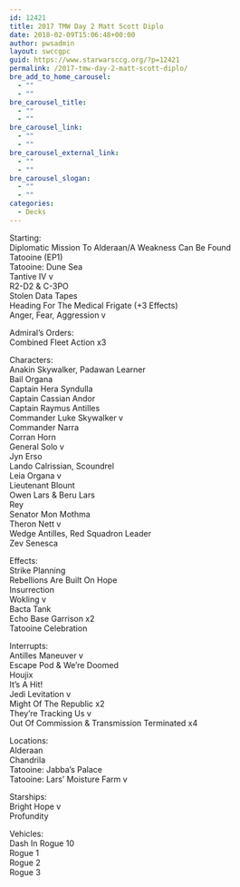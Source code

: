 ```yaml
---
id: 12421
title: 2017 TMW Day 2 Matt Scott Diplo
date: 2018-02-09T15:06:48+00:00
author: pwsadmin
layout: swccgpc
guid: https://www.starwarsccg.org/?p=12421
permalink: /2017-tmw-day-2-matt-scott-diplo/
bre_add_to_home_carousel:
  - ""
  - ""
bre_carousel_title:
  - ""
  - ""
bre_carousel_link:
  - ""
  - ""
bre_carousel_external_link:
  - ""
  - ""
bre_carousel_slogan:
  - ""
  - ""
categories:
  - Decks
---
```

Starting:  
Diplomatic Mission To Alderaan/A Weakness Can Be Found  
Tatooine (EP1)  
Tatooine: Dune Sea  
Tantive IV v  
R2-D2 & C-3PO  
Stolen Data Tapes  
Heading For The Medical Frigate (+3 Effects)  
Anger, Fear, Aggression v

Admiral’s Orders:  
Combined Fleet Action x3

Characters:  
Anakin Skywalker, Padawan Learner  
Bail Organa  
Captain Hera Syndulla  
Captain Cassian Andor  
Captain Raymus Antilles  
Commander Luke Skywalker v  
Commander Narra  
Corran Horn  
General Solo v  
Jyn Erso  
Lando Calrissian, Scoundrel  
Leia Organa v  
Lieutenant Blount  
Owen Lars & Beru Lars  
Rey  
Senator Mon Mothma  
Theron Nett v  
Wedge Antilles, Red Squadron Leader  
Zev Senesca

Effects:  
Strike Planning  
Rebellions Are Built On Hope  
Insurrection  
Wokling v  
Bacta Tank  
Echo Base Garrison x2  
Tatooine Celebration

Interrupts:  
Antilles Maneuver v  
Escape Pod & We’re Doomed  
Houjix  
It’s A Hit!  
Jedi Levitation v  
Might Of The Republic x2  
They’re Tracking Us v  
Out Of Commission & Transmission Terminated x4

Locations:  
Alderaan  
Chandrila  
Tatooine: Jabba’s Palace  
Tatooine: Lars’ Moisture Farm v

Starships:  
Bright Hope v  
Profundity

Vehicles:  
Dash In Rogue 10  
Rogue 1  
Rogue 2  
Rogue 3